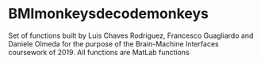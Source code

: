 # BMImonkeysdecodemonkeys
Set of functions built by Luis Chaves Rodriguez, Francesco Guagliardo and Daniele Olmeda for the purpose of the Brain-Machine Interfaces coursework of 2019.
All functions are MatLab functions
